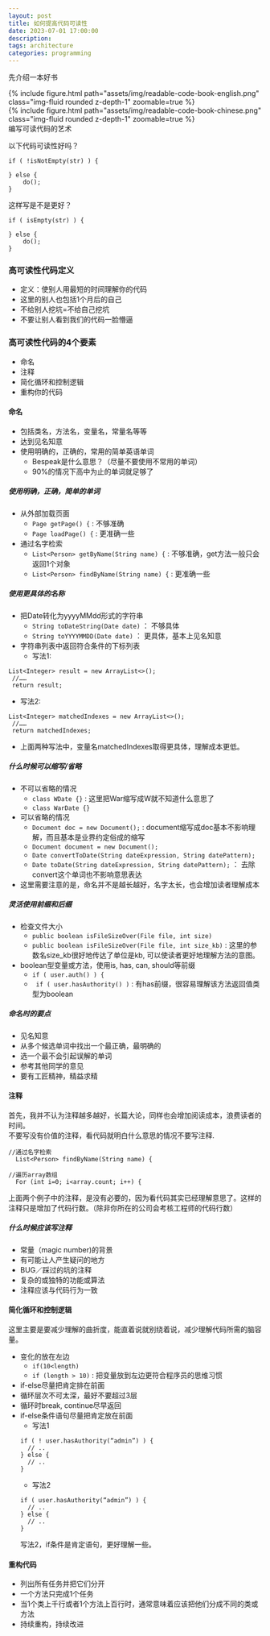 ```yaml
---
layout: post
title: 如何提高代码可读性
date: 2023-07-01 17:00:00
description: 
tags: architecture
categories: programming
---
```

先介绍一本好书

<div class="row mt-3">
    <div class="col-sm mt-3 mt-md-0">
        {% include figure.html path="assets/img/readable-code-book-english.png" class="img-fluid rounded z-depth-1" zoomable=true %}
    </div>
    <div class="col-sm mt-3 mt-md-0">
        {% include figure.html path="assets/img/readable-code-book-chinese.png" class="img-fluid rounded z-depth-1" zoomable=true %}
    </div>
</div>
<div class="caption">
    编写可读代码的艺术
</div>

以下代码可读性好吗？

```
if ( !isNotEmpty(str) ) {

} else {
    do();
}
```

这样写是不是更好？

```
if ( isEmpty(str) ) {

} else {
    do();
}

```

### 高可读性代码定义
* 定义：使别人用最短的时间理解你的代码
* 这里的别人也包括1个月后的自己
* 不给别人挖坑=不给自己挖坑
* 不要让别人看到我们的代码一脸懵逼

### 高可读性代码的4个要素
* 命名
* 注释
* 简化循环和控制逻辑
* 重构你的代码

#### 命名
* 包括类名，方法名，变量名，常量名等等
* 达到见名知意
* 使用明确的，正确的，常用的简单英语单词
  * Bespeak是什么意思？（尽量不要使用不常用的单词）
  * 90%的情况下高中为止的单词就足够了

##### 使用明确，正确，简单的单词
* 从外部加载页面
  * `Page getPage() {` : 不够准确
  * `Page loadPage() {` : 更准确一些
* 通过名字检索
  * `List<Person> getByName(String name) {` : 不够准确，get方法一般只会返回1个对象
  * `List<Person> findByName(String name) {` : 更准确一些

##### 使用更具体的名称
* 把Date转化为yyyyMMdd形式的字符串
  * `String toDateString(Date date)` ： 不够具体
  * `String toYYYYMMDD(Date date)` ： 更具体，基本上见名知意
* 字符串列表中返回符合条件的下标列表
  * 写法1:
```
List<Integer> result = new ArrayList<>();
 //……
 return result;
```
  * 写法2:
```
️List<Integer> matchedIndexes = new ArrayList<>();
 //……
 return matchedIndexes;
```
  * 上面两种写法中，变量名matchedIndexes取得更具体，理解成本更低。

##### 什么时候可以缩写/省略
* 不可以省略的情况
  * `class WDate {}` : 这里把War缩写成W就不知道什么意思了
  * `class WarDate {}`
* 可以省略的情况
  * `Document doc = new Document();` : document缩写成doc基本不影响理解，而且基本是业界约定俗成的缩写
  * `Document document = new Document();`
  * `Date convertToDate(String dateExpression, String datePattern);`
  * `Date toDate(String dateExpression, String datePattern);` ： 去除convert这个单词也不影响意思表达
* 这里需要注意的是，命名并不是越长越好，名字太长，也会增加读者理解成本

##### 灵活使用前缀和后缀
* 检查文件大小
  * `public boolean isFileSizeOver(File file, int size)`
  * `public boolean isFileSizeOver(File file, int size_kb)` : 这里的参数名size_kb很好地传达了单位是kb, 可以使读者更好地理解方法的意图。
* boolean型变量或方法，使用is, has, can, should等前缀
  * `if ( user.auth() ) {`
  * ` if ( user.hasAuthority() )` :  有has前缀，很容易理解该方法返回值类型为boolean

##### 命名时的要点
* 见名知意
* 从多个候选单词中找出一个最正确，最明确的
* 选一个最不会引起误解的单词
* 参考其他同学的意见
* 要有工匠精神，精益求精

#### 注释
首先，我并不认为注释越多越好，长篇大论，同样也会增加阅读成本，浪费读者的时间。  
不要写没有价值的注释，看代码就明白什么意思的情况不要写注释.  
```
//通过名字检索
  List<Person> findByName(String name) {
```
```
//遍历array数组
  For (int i=0; i<array.count; i++) {
```
上面两个例子中的注释，是没有必要的，因为看代码其实已经理解意思了。这样的注释只是增加了代码行数。（除非你所在的公司会考核工程师的代码行数）

##### 什么时候应该写注释
* 常量（magic number)的背景
* 有可能让人产生疑问的地方
* BUG／踩过的坑的注释
* 复杂的或独特的功能或算法
* 注释应该与代码行为一致

#### 简化循环和控制逻辑
这里主要是要减少理解的曲折度，能直着说就别绕着说，减少理解代码所需的脑容量。
* 变化的放在左边
  * `if(10<length)`
  * `if (length > 10)` : 把变量放到左边更符合程序员的思维习惯
* if-else尽量把肯定排在前面
* 循环层次不可太深，最好不要超过3层
* 循环时break, continue尽早返回
* if-else条件语句尽量把肯定放在前面
  * 写法1
  ```
  if ( ! user.hasAuthority(“admin”) ) {
    // ..
  } else {
    // ..
  }
  ```
  * 写法2
  ```
  if ( user.hasAuthority(“admin”) ) {
    // ..
  } else {
    // ..
  }
  ```
  写法2，if条件是肯定语句，更好理解一些。

#### 重构代码
* 列出所有任务并把它们分开
* 一个方法只完成1个任务
* 当1个类上千行或者1个方法上百行时，通常意味着应该把他们分成不同的类或方法
* 持续重构，持续改进
